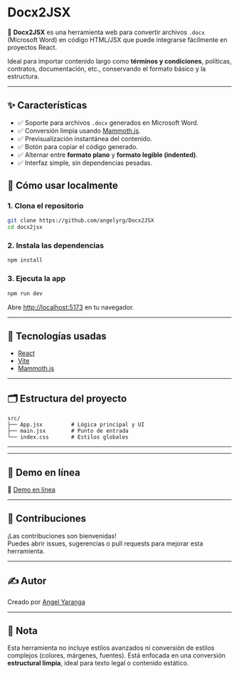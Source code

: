 # Docx2JSX

🎯 **Docx2JSX** es una herramienta web para convertir archivos `.docx` (Microsoft Word) en código HTML/JSX que puede integrarse fácilmente en proyectos React.

Ideal para importar contenido largo como **términos y condiciones**, políticas, contratos, documentación, etc., conservando el formato básico y la estructura.

---

## ✨ Características

- ✅ Soporte para archivos `.docx` generados en Microsoft Word.
- ✅ Conversión limpia usando [Mammoth.js](https://github.com/mwilliamson/mammoth.js).
- ✅ Previsualización instantánea del contenido.
- ✅ Botón para copiar el código generado.
- ✅ Alternar entre **formato plano** y **formato legible (indented)**.
- ✅ Interfaz simple, sin dependencias pesadas.


## 🚀 Cómo usar localmente

### 1. Clona el repositorio

```bash
git clone https://github.com/angelyrg/Docx2JSX
cd docx2jsx
```

### 2. Instala las dependencias

```bash
npm install
```

### 3. Ejecuta la app

```bash
npm run dev
```

Abre [http://localhost:5173](http://localhost:5173) en tu navegador.

---

## 🧰 Tecnologías usadas

- [React](https://reactjs.org/)
- [Vite](https://vitejs.dev/)
- [Mammoth.js](https://github.com/mwilliamson/mammoth.js)

---

## 🗂 Estructura del proyecto

```
src/
├── App.jsx         # Lógica principal y UI
├── main.jsx        # Punto de entrada
└── index.css       # Estilos globales
```

---

---

## 🧪 Demo en línea

🔗 [Demo en línea](https://docx2jsx.vercel.app/)

---

## 🙌 Contribuciones

¡Las contribuciones son bienvenidas!  
Puedes abrir issues, sugerencias o pull requests para mejorar esta herramienta.

---

## ✍ Autor

Creado por [Angel Yaranga](https://github.com/angelyrg)

---

## 📌 Nota

Esta herramienta no incluye estilos avanzados ni conversión de estilos complejos (colores, márgenes, fuentes). Está enfocada en una conversión **estructural limpia**, ideal para texto legal o contenido estático.
